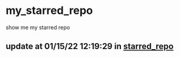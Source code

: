 # my_starred_repo
show me my starred repo

update at 01/15/22 12:19:29 in [starred_repo](./index.html)
---

